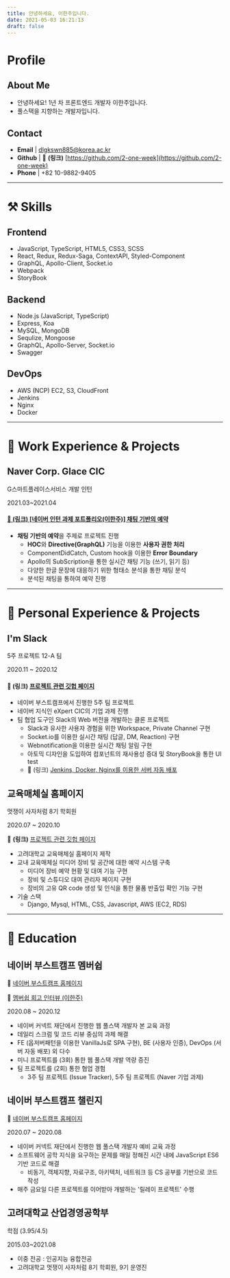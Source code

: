 ```yaml
---
title: 안녕하세요, 이한주입니다.
date: 2021-05-03 16:21:13
draft: false
---
```


# Profile

## About Me

- 안녕하세요! 1년 차 프론트엔드 개발자 이한주입니다.
- 풀스택을 지향하는 개발자입니다.

## Contact

- **Email**   | dlgkswn885@korea.ac.kr
- **Github** | 🔗 **(링크)** [https://github.com/2-one-week](https://github.com/2-one-week)
- **Phone**  | +82 10-9882-9405

---

# ⚒ Skills

## Frontend

- JavaScript, TypeScript, HTML5, CSS3, SCSS
- React, Redux, Redux-Saga, ContextAPI, Styled-Component
- GraphQL, Apollo-Client, Socket.io
- Webpack
- StoryBook

## Backend

- Node.js (JavaScript, TypeScript)
- Express, Koa
- MySQL, MongoDB
- Sequlize, Mongoose
- GraphQL, Apollo-Server, Socket.io
- Swagger

## DevOps

- AWS (NCP) EC2, S3, CloudFront
- Jenkins
- Nginx
- Docker

---

# 📃 Work Experience & Projects

## Naver Corp. Glace CIC

G스마트플레이스서비스 개발 인턴

2021.03~2021.04

#### [🔗 **(링크)** [네이버 인턴 과제 포트폴리오(이한주)] 채팅 기반의 예약](https://www.notion.so/f0f2f259e2e943efb3e0a132a50726f2)

- **채팅 기반의 예약**을 주제로 프로젝트 진행
    - **HOC**와 **Directive(GraphQL)** 기능을 이용한 **사용자 권한 처리**
    - ComponentDidCatch, Custom hook을 이용한 **Error** **Boundary**
    - Apollo의 SubScription을 통한 실시간 채팅 기능 (쓰기, 읽기 등)
    - 다양한 한글 문장에 대응하기 위한 형태소 분석을 통한 채팅 분석
    - 분석된 채팅을 통하여 예약 진행

---

# 📌 Personal Experience & Projects

## I'm Slack

5주 프로젝트 12-A 팀

2020.11 ~ 2020.12

#### 🔗 **(링크)** [프로젝트 관련 깃헙 페이지](https://github.com/boostcamp-2020/Project12-A-Slack-Web)

- 네이버 부스트캠프에서 진행한 5주 팀 프로젝트
- 네이버 지식인 eXpert CIC의 기업 과제 진행
- 팀 협업 도구인 Slack의 Web 버전을 개발하는 클론 프로젝트
    - Slack과 유사한 사용자 경험을 위한 Workspace, Private Channel 구현
    - Socket.io를 이용한 실시간 채팅 (답글, DM, Reaction) 구현
    - Webnotification을 이용한 실시간 채팅 알림 구현
    - 아토믹 디자인을 도입하여 컴포넌트의 재사용성 증대 및 StoryBook을 통한 UI test
    - 🔗 (링크) [Jenkins, Docker, Nginx를 이용한 서버 자동 배포](https://www.notion.so/jenkins-ubuntu-16-04-6c99fc7cc0044a249027c3dd4ec18ed1)

## 교육매체실 홈페이지

멋쟁이 사자처럼 8기 학회원

2020.07 ~ 2020.10

🔗 **(링크)** [프로젝트 관련 깃헙 페이지](https://github.com/dooking/KU-MediaCenter)

- 고려대학교 교육매체실 홈페이지 제작
- 교내 교육매체실 미디어 장비 및 공간에 대한 예약 시스템 구축
    - 미디어 장비 예약 현황 및 대여 기능 구현
    - 장비 및 스튜디오 대여 관리자 페이지 구현
    - 장비의 고유 QR code 생성 및 인식을 통한 물품 반출입 확인 기능 구현
- 기술 스택
    - Django, Mysql, HTML, CSS, Javascript, AWS (EC2, RDS)

---

# 🏫 Education

## 네이버 부스트캠프 멤버쉽

🔗 [네이버 부스트캠프 홈페이지](https://boostcamp.connect.or.kr/)

🔗 [멤버쉽 회고 인터뷰 (이한주)](https://blog.naver.com/boostcamp_official/222329123733)  

2020.08 ~ 2020.12

- 네이버 커넥트 재단에서 진행한 웹 풀스택 개발자 본 교육 과정
- 데일리 스크럼 및 코드 리뷰 중심의 과제 해결
- FE (옵저버패턴을 이용한 VanillaJs로 SPA 구현), BE (사용자 인증), DevOps (서버 자동 배포) 외 다수
- 미니 프로젝트를 (3회) 통한 웹 풀스택 개발 역량 증진
- 팀 프로젝트를 (2회) 통한 협업 경험
    - 3주 팀 프로젝트 (Issue Tracker), 5주 팀 프로젝트 (Naver 기업 과제)

## 네이버 부스트캠프 챌린지

🔗 [네이버 부스트캠프 홈페이지](https://boostcamp.connect.or.kr/)

2020.07 ~ 2020.08

- 네이버 커넥트 재단에서 진행한 웹 풀스택 개발자 예비 교육 과정
- 소프트웨어 공학 지식을 요구하는 문제를 매일 정해진 시간 내에 JavaScript ES6 기반 코드로 해결
    - 비동기, 객체지향, 자료구조, 아키텍처, 네트워크 등 CS 공부를 기반으로 코드 작성
- 매주 금요일 다른 프로젝트를 이어받아 개발하는 '릴레이 프로젝트' 수행

## 고려대학교 산업경영공학부

학점 (3.95/4.5)

2015.03~2021.08

- 이중 전공 : 인공지능 융합전공
- 고려대학교 멋쟁이 사자처럼 8기 학회원, 9기 운영진